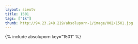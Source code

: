 ```yaml
--- 
layout: sieutv
title: 1501
tags: ["1k"]
thumb: http://94.23.248.219/absoluporn-1/image/002/1501.jpg
---
```

{% include absoluporn key="1501" %} 
